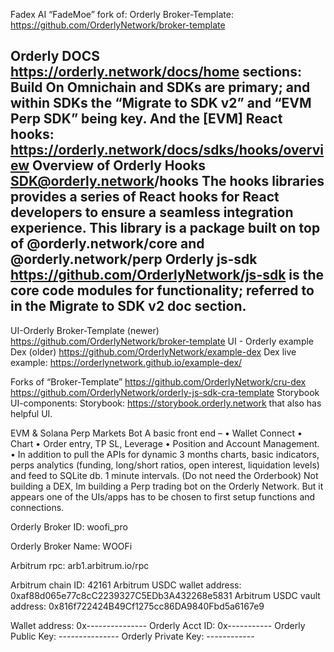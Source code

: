 Fadex AI “FadeMoe” 
fork of: Orderly Broker-Template: https://github.com/OrderlyNetwork/broker-template

Orderly DOCS https://orderly.network/docs/home sections: Build On Omnichain and SDKs are primary; and within SDKs the “Migrate to SDK v2” and “EVM Perp SDK” being key. 
And the [EVM] React hooks: https://orderly.network/docs/sdks/hooks/overview Overview of Orderly Hooks SDK@orderly.network/hooks The hooks libraries provides a series of React hooks for React developers to ensure a seamless integration experience. This library is a package built on top of @orderly.network/core and @orderly.network/perp
Orderly js-sdk https://github.com/OrderlyNetwork/js-sdk is the core code modules for functionality; referred to in the Migrate to SDK v2 doc section. 
------------------------------------------------------
UI-Orderly Broker-Template (newer)  https://github.com/OrderlyNetwork/broker-template
UI - Orderly example Dex (older)  https://github.com/OrderlyNetwork/example-dex
Dex live example: https://orderlynetwork.github.io/example-dex/

Forks of “Broker-Template” https://github.com/OrderlyNetwork/cru-dex
https://github.com/OrderlyNetwork/orderly-js-sdk-cra-template
Storybook UI-components: Storybook: https://storybook.orderly.network that also has helpful UI.


EVM & Solana Perp Markets Bot
A basic front end –
•	Wallet Connect
•	Chart
•	Order entry, TP SL, Leverage
•	Position and Account Management.
•	In addition to pull the APIs for dynamic 3 months charts, basic indicators, perps analytics (funding, long/short ratios, open interest, liquidation levels) and feed to SQLite db. 1 minute intervals. 
(Do not need the Orderbook)
Not building a DEX, Im building a Perp trading bot on the Orderly Network. But it appears one of the UIs/apps has to be chosen to first setup functions and connections.

Orderly Broker ID: woofi_pro

Orderly Broker Name: WOOFi

Arbitrum rpc: arb1.arbitrum.io/rpc

Arbitrum chain ID: 42161
Arbitrum USDC wallet address: 0xaf88d065e77c8cC2239327C5EDb3A432268e5831
Arbitrum USDC vault address: 0x816f722424B49Cf1275cc86DA9840Fbd5a6167e9

Wallet address: 0x---------------
Orderly Acct ID: 0x-----------
Orderly Public Key: ---------------
Orderly Private Key: ------------
